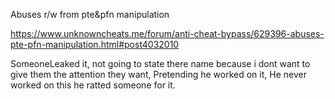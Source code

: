 Abuses r/w from pte&pfn manipulation

https://www.unknowncheats.me/forum/anti-cheat-bypass/629396-abuses-pte-pfn-manipulation.html#post4032010

SomeoneLeaked it, not going to state there name because i dont want to give them the attention they want, Pretending he worked on it, He never worked on this he ratted someone for it.
